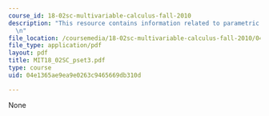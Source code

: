 ```yaml
---
course_id: 18-02sc-multivariable-calculus-fall-2010
description: "This resource contains information related to parametric equations.\r\
  \n"
file_location: /coursemedia/18-02sc-multivariable-calculus-fall-2010/04e1365ae9ea9e0263c9465669db310d_MIT18_02SC_pset3.pdf
file_type: application/pdf
layout: pdf
title: MIT18_02SC_pset3.pdf
type: course
uid: 04e1365ae9ea9e0263c9465669db310d

---
```

None